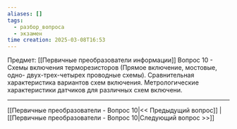 ```yaml
---
aliases: []
tags:
  - разбор_вопроса
  - экзамен
time creation: 2025-03-08T16:53
---
```

Предмет: [[Первичные преобразователи информации]]
Вопрос 10 - Схемы включения терморезисторов (Прямое включение, мостовые, одно- двух-трех-четырех проводные схемы). Сравнительная характеристика вариантов схем включения. Метрологические характеристики датчиков для различных схем включени.



---
[[Первичные преобразователи - Вопрос 10|<< Предыдущий вопрос]] | [[Первичные преобразователи - Вопрос 10|Следующий вопрос >>]]